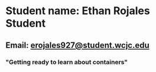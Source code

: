 # Student name: Ethan Rojales Student 
## Email: erojales927@student.wcjc.edu

### "Getting ready to learn about containers"
